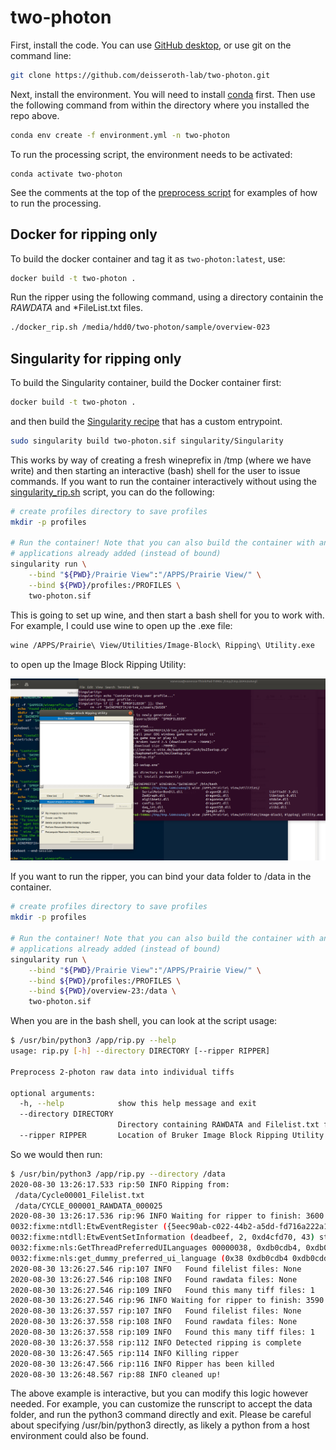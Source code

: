 # two-photon

First, install the code.  You can use [GitHub desktop](https://desktop.github.com/), or use git on the command line:

```bash
git clone https://github.com/deisseroth-lab/two-photon.git
```

Next, install the environment.  You will need to install [conda](https://docs.conda.io/en/latest/) first.  Then
use the following command from within the directory where you installed the repo above.

```bash
conda env create -f environment.yml -n two-photon
```

To run the processing script, the environment needs to be activated:
```
conda activate two-photon
```

See the comments at the top of the [preprocess script](https://github.com/deisseroth-lab/two-photon/blob/master/process.py)
for examples of how to run the processing.

## Docker for ripping only

To build the docker container and tag it as `two-photon:latest`, use:

```bash
docker build -t two-photon .
```

Run the ripper using the following command, using a directory containin the *RAWDATA* and *FileList.txt files.

```bash
./docker_rip.sh /media/hdd0/two-photon/sample/overview-023
```

## Singularity for ripping only

To build the Singularity container, build the Docker container first:

```bash
docker build -t two-photon .
```

and then build the [Singularity recipe](singularity/Singularity) that has a custom entrypoint. 

```bash
sudo singularity build two-photon.sif singularity/Singularity
```

This works by way of creating a fresh wineprefix in /tmp (where we have write) and then
starting an interactive (bash) shell for the user to issue commands. If you want
to run the container interactively without using the [singularity_rip.sh](singularity_rip.sh)
script, you can do the following:

```bash
# create profiles directory to save profiles
mkdir -p profiles

# Run the container! Note that you can also build the container with any Windows
# applications already added (instead of bound)
singularity run \
    --bind "${PWD}/Prairie View":"/APPS/Prairie View/" \
    --bind ${PWD}/profiles:/PROFILES \
    two-photon.sif
```

This is going to set up wine, and then start a bash shell for you to work with. For example,
I could use wine to open up the .exe file:

```bash
wine /APPS/Prairie\ View/Utilities/Image-Block\ Ripping\ Utility.exe
```
to open up the Image Block Ripping Utility:

![singularity/img/ripping-utility.png](singularity/img/ripping-utility.png)

If you want to run the ripper, you can bind your data folder to /data in the container. 

```bash
# create profiles directory to save profiles
mkdir -p profiles

# Run the container! Note that you can also build the container with any Windows
# applications already added (instead of bound)
singularity run \
    --bind "${PWD}/Prairie View":"/APPS/Prairie View/" \
    --bind ${PWD}/profiles:/PROFILES \
    --bind ${PWD}/overview-23:/data \
    two-photon.sif
```

When you are in the bash shell, you can look at the script usage:

```bash
$ /usr/bin/python3 /app/rip.py --help
usage: rip.py [-h] --directory DIRECTORY [--ripper RIPPER]

Preprocess 2-photon raw data into individual tiffs

optional arguments:
  -h, --help            show this help message and exit
  --directory DIRECTORY
                        Directory containing RAWDATA and Filelist.txt files for ripping
  --ripper RIPPER       Location of Bruker Image Block Ripping Utility.
```

So we would then run:

```bash
$ /usr/bin/python3 /app/rip.py --directory /data
2020-08-30 13:26:17.533 rip:50 INFO Ripping from:
 /data/Cycle00001_Filelist.txt
 /data/CYCLE_000001_RAWDATA_000025
2020-08-30 13:26:17.536 rip:96 INFO Waiting for ripper to finish: 3600 seconds remaining
0032:fixme:ntdll:EtwEventRegister ({5eec90ab-c022-44b2-a5dd-fd716a222a15}, 0xd4c1000, 0xd4d2030, 0xd4d2050) stub.
0032:fixme:ntdll:EtwEventSetInformation (deadbeef, 2, 0xd4cfd70, 43) stub
0032:fixme:nls:GetThreadPreferredUILanguages 00000038, 0xdb0cdb4, 0xdb0cdd0 0xdb0cdb0
0032:fixme:nls:get_dummy_preferred_ui_language (0x38 0xdb0cdb4 0xdb0cdd0 0xdb0cdb0) returning a dummy value (current locale)
2020-08-30 13:26:27.546 rip:107 INFO   Found filelist files: None
2020-08-30 13:26:27.546 rip:108 INFO   Found rawdata files: None
2020-08-30 13:26:27.546 rip:109 INFO   Found this many tiff files: 1
2020-08-30 13:26:27.546 rip:96 INFO Waiting for ripper to finish: 3590 seconds remaining
2020-08-30 13:26:37.557 rip:107 INFO   Found filelist files: None
2020-08-30 13:26:37.558 rip:108 INFO   Found rawdata files: None
2020-08-30 13:26:37.558 rip:109 INFO   Found this many tiff files: 1
2020-08-30 13:26:37.558 rip:112 INFO Detected ripping is complete
2020-08-30 13:26:47.565 rip:114 INFO Killing ripper
2020-08-30 13:26:47.566 rip:116 INFO Ripper has been killed
2020-08-30 13:26:48.567 rip:88 INFO cleaned up!
```

The above example is interactive, but you can modify this logic however needed.
For example, you can customize the runscript to accept the data folder, and run the 
python3 command directly and exit. Please be careful about specifying /usr/bin/python3
directly, as likely a python from a host environment could also be found.
